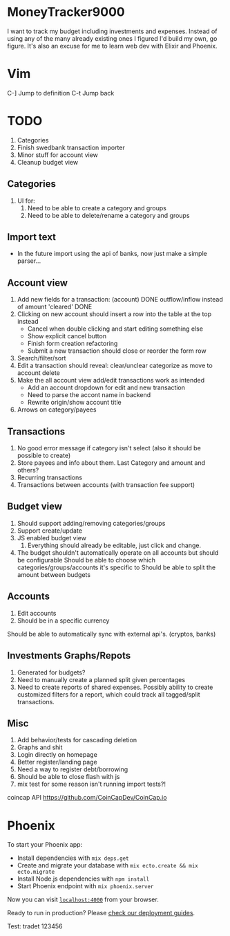 # MoneyTracker9000

I want to track my budget including investments and expenses. Instead of using any of the many already existing ones I figured I'd build my own, go figure. It's also an excuse for me to learn web dev with Elixir and Phoenix.

# Vim

C-]     Jump to definition
C-t     Jump back

# TODO
1. Categories
1. Finish swedbank transaction importer
1. Minor stuff for account view
1. Cleanup budget view

## Categories
1. UI for:
    1. Need to be able to create a category and groups
    1. Need to be able to delete/rename a category and groups

## Import text
* In the future import using the api of banks, now just make a simple parser...

## Account view
1. Add new fields for a transaction:
    (account)                           DONE
    outflow/inflow instead of amount
    'cleared'                           DONE
1. Clicking on new account should insert a row into the table at the top instead
    + Cancel when double clicking and start editing something else
    + Show explicit cancel button
    + Finish form creation refactoring
    + Submit a new transaction should close or reorder the form row
1. Search/filter/sort
1. Edit a transaction should reveal:
    clear/unclear
    categorize as
    move to account
    delete
1. Make the all account view add/edit transactions work as intended
    + Add an account dropdown for edit and new transaction
    + Need to parse the accont name in backend
    + Rewrite origin/show account title
1. Arrows on category/payees

## Transactions
1. No good error message if category isn't select (also it should be possible to create)
1. Store payees and info about them. Last Category and amount and others?
1. Recurring transactions
1. Transactions between accounts (with transaction fee support)

## Budget view
1. Should support adding/removing categories/groups
1. Support create/update
1. JS enabled budget view
    1. Everything should already be editable, just click and change.
1. The budget shouldn't automatically operate on all accounts but should be configurable
    Should be able to choose which categories/groups/accounts it's specific to
    Should be able to split the amount between budgets

## Accounts
1. Edit accounts
1. Should be in a specific currency

Should be able to automatically sync with external api's. (cryptos, banks)

## Investments Graphs/Repots
1. Generated for budgets?
1. Need to manually create a planned split given percentages
1. Need to create reports of shared expenses.
    Possibly ability to create customized filters for a report, which could track all tagged/split transactions.

## Misc
1. Add behavior/tests for cascading deletion
1. Graphs and shit
1. Login directly on homepage
1. Better register/landing page
1. Need a way to register debt/borrowing
1. Should be able to close flash with js
1. mix test for some reason isn't running import tests?!

coincap API <https://github.com/CoinCapDev/CoinCap.io>

# Phoenix

To start your Phoenix app:

  * Install dependencies with `mix deps.get`
  * Create and migrate your database with `mix ecto.create && mix ecto.migrate`
  * Install Node.js dependencies with `npm install`
  * Start Phoenix endpoint with `mix phoenix.server`

Now you can visit [`localhost:4000`](http://localhost:4000) from your browser.

Ready to run in production? Please [check our deployment guides](http://www.phoenixframework.org/docs/deployment).

Test: tradet 123456

